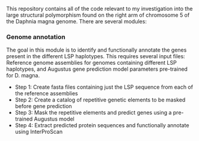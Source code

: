This repository contains all of the code relevant to my investigation into the large structural polymorphism found on the right arm of chromosome 5 of the Daphnia magna genome. There are several modules:

### Genome annotation

The goal in this module is to identify and functionally annotate the genes present in the different LSP haplotypes. This requires several input files: Reference genome assemblies for genomes containing different LSP haplotypes, and Augustus gene prediction model parameters pre-trained for D. magna.

* Step 1: Create fasta files containing just the LSP sequence from each of the reference assemblies
* Step 2: Create a catalog of repetitive genetic elements to be masked before gene prediction
* Step 3: Mask the repetitive elements and predict genes using a pre-trained Augustus model
* Step 4: Extract predicted protein sequences and functionally annotate using InterProScan 
